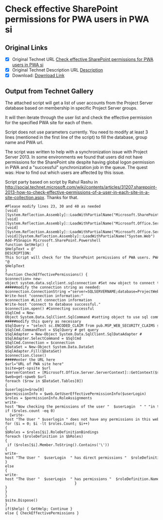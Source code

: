 # Check effective SharePoint permissions for PWA users in PWA si

## Original Links

- [x] Original Technet URL [Check effective SharePoint permissions for PWA users in PWA si](https://gallery.technet.microsoft.com/Check-effective-SharePoint-2f44b8a6)
- [x] Original Technet Description URL [Description](https://gallery.technet.microsoft.com/Check-effective-SharePoint-2f44b8a6/description)
- [x] Download: [Download Link](Download\SOLVIN_CheckEffectivePermissions.ps1)

## Output from Technet Gallery

The attached script will get a list of user accounts from the Project Server database based on membership in specific Project Server groups.

It will then iterate through the user list and check the effective permission for the specified PWA site for each of them.

Script does not use parameters currently. You need to modify at least 3 lines (mentioned in the first line of the script) to fill the database, group name and PWA url.

The script was written to help with a synchronization issue with Project Server 2013. In some environments we found that users did not have permissions for the SharePoint site despite having global logon permission in PWA and a "successful" synchronization  job in the queue. The quest was: How to find out which users are affected by this issue.

Script party based on script by Rahul Rashu in  http://social.technet.microsoft.com/wiki/contents/articles/31207.sharepoint-2013-how-to-check-effective-permissions-of-a-user-in-each-site-in-a-site-collection.aspx. Thanks for that.

```
#Please modify lines 23, 30 and 40 as needed
[void][System.Reflection.Assembly]::LoadWithPartialName("Microsoft.SharePoint")
[void][System.Reflection.Assembly]::LoadWithPartialName("Microsoft.Office.Server")
[void][System.Reflection.Assembly]::LoadWithPartialName("Microsoft.Office.Server.UserProfiles")
[void][System.Reflection.Assembly]::LoadWithPartialName("System.Web")
Add-PSSnapin Microsoft.SharePoint.Powershell
function GetHelp() {
$HelpText = @"
DESCRIPTION:
This Script will check for the SharePoint permissions of PWA users. PWA users are specified in a SQL query (member of group having name like xxxx)
"@
$HelpText
}
function CheckEffectivePermissions() {
$connection= new-object system.data.sqlclient.sqlconnection #Set new object to connect to sql database
#####modify the connection string as needed:
$connection.ConnectionString ="server=SQLSERVERNAME;database=ProjectWebApp_DB;trusted_connection=True" # Connectiongstring setting for local machine database with window authentication
Write-host "connection information:"
$connection #List connection information
Write-host "connect to database successful."
$connection.open() #Connecting successful
$SqlCmd = New-Object System.Data.SqlClient.SqlCommand #setting object to use sql commands
#####modify this query as necessary
$SqlQuery = "select sc.ENCODED_CLAIM from pub.MSP_WEB_SECURITY_CLAIMS sc inner join pub.MSP_WEB_SECURITY_GROUP_MEMBERS sgm on sc.SECURITY_GUID =sgm.WRES_GUID inner join pub.MSP_WEB_SECURITY_GROUPS sg on sg.WSEC_GRP_GUID=sgm.WSEC_GRP_GUID where sg.WSEC_GRP_NAME like '%Projectmanager%'"
$SqlCmd.CommandText = $SqlQuery # get query
$SqlAdapter = New-Object System.Data.SqlClient.SqlDataAdapter #
$SqlAdapter.SelectCommand = $SqlCmd
$SqlCmd.Connection = $connection
$DataSet = New-Object System.Data.DataSet
$SqlAdapter.Fill($DataSet)
$connection.Close()
#####enter the URL here
$url="URL of PWA site here"
$site=get-spsite $url
$serverContext = [Microsoft.Office.Server.ServerContext]::GetContext($site)
$web=get-spweb $url
foreach ($row in $DataSet.Tables[0])
{
$userlogin=$row[0]
$permissionInfo = $web.GetUserEffectivePermissionInfo($userLogin)
$roles = $permissionInfo.RoleAssignments
write-host "Now checking the permissions of the user "  $userLogin  " " "in the site " $web.Url
if ($roles.count -eq 0)
  {write-host "The User " $userlogin " does not have any permissions in this web"}
for ($i = 0; $i -lt $roles.Count; $i++)
{
$bRoles = $roles[$i].RoleDefinitionBindings
foreach ($roleDefinition in $bRoles)
{
 if ($roles[$i].Member.ToString().Contains('\'))
{
write-host "The User "  $userLogin  " has direct permissions "  $roleDefinition.Name
}
else
{
write-host "The User "  $userLogin  " has permissions "  $roleDefinition.Name  " given via "  $roles[$i].Member.ToString()
                                }
}
}
}
$site.Dispose()
}
if($help) { GetHelp; Continue }
else { CheckEffectivePermissions }
```

